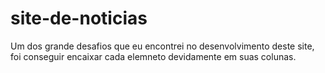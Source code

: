 # site-de-noticias

Um dos grande desafios que eu encontrei no desenvolvimento deste site, foi conseguir encaixar cada elemneto devidamente em suas colunas. 
